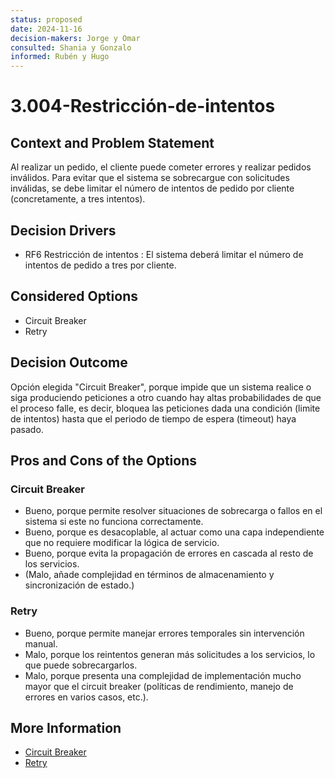 ```yaml
---
status: proposed
date: 2024-11-16
decision-makers: Jorge y Omar 
consulted: Shania y Gonzalo
informed: Rubén y Hugo
---
```


# 3.004-Restricción-de-intentos

## Context and Problem Statement

Al realizar un pedido, el cliente puede cometer errores y realizar pedidos inválidos. Para evitar que el sistema se sobrecargue con solicitudes inválidas, se debe limitar el número de intentos de pedido por cliente (concretamente, a tres intentos).

## Decision Drivers

* RF6 Restricción de intentos : El sistema deberá limitar el número de intentos de pedido a tres por cliente.

## Considered Options

* Circuit Breaker
* Retry

## Decision Outcome

Opción elegida "Circuit Breaker", porque impide que un sistema realice o siga produciendo peticiones a otro cuando hay altas probabilidades de que el proceso falle, es decir, bloquea las peticiones dada una condición (limite de intentos) hasta que el periodo de tiempo de espera (timeout) haya pasado.

## Pros and Cons of the Options

### Circuit Breaker

* Bueno, porque permite resolver situaciones de sobrecarga o fallos en el sistema si este no funciona correctamente.
* Bueno, porque es desacoplable, al actuar como una capa independiente que no requiere modificar la lógica de servicio.
* Bueno, porque evita la propagación de errores en cascada al resto de los servicios.
* (Malo, añade complejidad en términos de almacenamiento y sincronización de estado.)

### Retry

* Bueno, porque permite manejar errores temporales sin intervención manual.
* Malo, porque los reintentos generan más solicitudes a los servicios, lo que puede sobrecargarlos.
* Malo, porque presenta una complejidad de implementación mucho mayor que el circuit breaker (políticas de rendimiento, manejo de errores en varios casos, etc.).

## More Information

* [Circuit Breaker](https://learn.microsoft.com/en-us/azure/architecture/patterns/circuit-breaker)
* [Retry](https://learn.microsoft.com/en-us/azure/architecture/patterns/retry)
